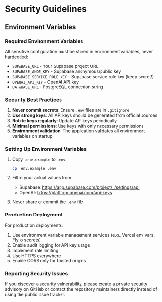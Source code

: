 # Security Guidelines

## Environment Variables

### Required Environment Variables

All sensitive configuration must be stored in environment variables, never hardcoded:

- `SUPABASE_URL` - Your Supabase project URL
- `SUPABASE_ANON_KEY` - Supabase anonymous/public key  
- `SUPABASE_SERVICE_ROLE_KEY` - Supabase service role key (keep secret!)
- `OPENAI_API_KEY` - OpenAI API key
- `DATABASE_URL` - PostgreSQL connection string

### Security Best Practices

1. **Never commit secrets**: Ensure `.env` files are in `.gitignore`
2. **Use strong keys**: All API keys should be generated from official sources
3. **Rotate keys regularly**: Update API keys periodically
4. **Minimal permissions**: Use keys with only necessary permissions
5. **Environment validation**: The application validates all environment variables on startup

### Setting Up Environment Variables

1. Copy `.env.example` to `.env`:
   ```bash
   cp .env.example .env
   ```

2. Fill in your actual values from:
   - Supabase: https://app.supabase.com/project/_/settings/api
   - OpenAI: https://platform.openai.com/api-keys

3. Never share or commit the `.env` file

### Production Deployment

For production deployments:

1. Use environment variable management services (e.g., Vercel env vars, Fly.io secrets)
2. Enable audit logging for API key usage
3. Implement rate limiting
4. Use HTTPS everywhere
5. Enable CORS only for trusted origins

### Reporting Security Issues

If you discover a security vulnerability, please create a private security advisory on GitHub or contact the repository maintainers directly instead of using the public issue tracker.